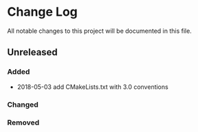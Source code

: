 # Change Log

All notable changes to this project will be documented in this file.

## Unreleased

### Added

- 2018-05-03 add CMakeLists.txt with 3.0 conventions

### Changed

### Removed

